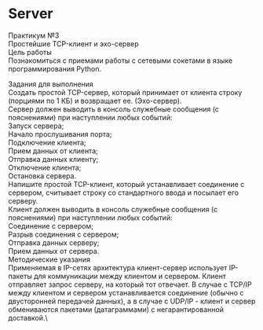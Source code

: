# Server
Практикум №3\
Простейшие TCP-клиент и эхо-сервер\
Цель работы\
Познакомиться с приемами работы с сетевыми сокетами в языке программирования Python.

Задания для выполнения\
Создать простой TCP-сервер, который принимает от клиента строку (порциями по 1 КБ) и возвращает ее. (Эхо-сервер).\
Сервер должен выводить в консоль служебные сообщения (с пояснениями) при наступлении любых событий:\
Запуск сервера;\
Начало прослушивания порта;\
Подключение клиента;\
Прием данных от клиента;\
Отправка данных клиенту;\
Отключение клиента;\
Остановка сервера.\
Напишите простой TCP-клиент, который устанавливает соединение с сервером, считывает строку со стандартного ввода и посылает его серверу.\
Клиент должен выводить в консоль служебные сообщения (с пояснениями) при наступлении любых событий:\
Соединение с сервером;\
Разрыв соединения с сервером;\
Отправка данных серверу;\
Прием данных от сервера.\
Методические указания\
Применяемая в IP-сетях архитектура клиент-сервер использует IP-пакеты для коммуникации между клиентом и сервером. Клиент отправляет запрос серверу, на который тот отвечает. В случае с TCP/IP между клиентом и сервером устанавливается соединение (обычно с двусторонней передачей данных), а в случае с UDP/IP - клиент и сервер обмениваются пакетами (датаграммами) с негарантированной доставкой.\


